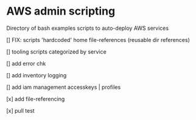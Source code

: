 # AWS admin scripting

Directory of bash examples scripts to auto-deploy AWS services

[] FIX: scripts 'hardcoded' home file-references (reusable dir references)

[] tooling scripts categorized by service

[] add error chk

[] add inventory logging

[] add iam management accesskeys | profiles

[x] add file-referencing

[x] pull test
